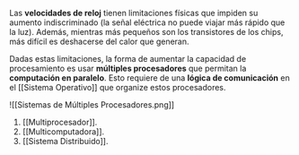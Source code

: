Las **velocidades de reloj** tienen limitaciones físicas que impiden su aumento indiscriminado (la señal eléctrica no puede viajar más rápido que la luz). Además, mientras más pequeños son los transistores de los chips, más difícil es deshacerse del calor que generan.

Dadas estas limitaciones, la forma de aumentar la capacidad de procesamiento es usar **múltiples procesadores** que permitan la **computación en paralelo**. Esto requiere de una **lógica de comunicación** en el [[Sistema Operativo]] que organize estos procesadores.

![[Sistemas de Múltiples Procesadores.png]]

1. [[Multiprocesador]].
2. [[Multicomputadora]].
3. [[Sistema Distribuido]].
